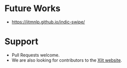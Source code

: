 # Future Works

- https://iitmnlp.github.io/indic-swipe/

# Support

- Pull Requests welcome.
- We are also looking for contributors to the [Xlit website](http://transliterate.ai4bharat.org/).
